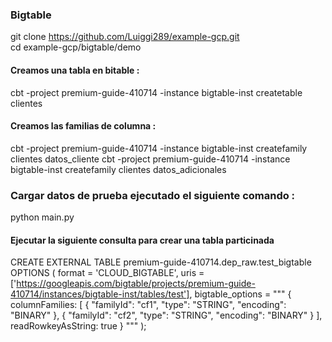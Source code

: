 
### Bigtable

git clone https://github.com/Luiggi289/example-gcp.git  
cd example-gcp/bigtable/demo

#### Creamos una tabla en bitable :

cbt -project premium-guide-410714 -instance bigtable-inst createtable clientes

#### Creamos las familias de columna :

cbt -project premium-guide-410714 -instance bigtable-inst createfamily clientes datos_cliente
cbt -project premium-guide-410714 -instance bigtable-inst createfamily clientes datos_adicionales

### Cargar  datos de prueba ejecutado el siguiente comando :

python main.py

#### Ejecutar la siguiente consulta para crear una tabla particinada

CREATE EXTERNAL TABLE premium-guide-410714.dep_raw.test_bigtable
OPTIONS (
  format = 'CLOUD_BIGTABLE',
  uris = ['https://googleapis.com/bigtable/projects/premium-guide-410714/instances/bigtable-inst/tables/test'],
  bigtable_options =
    """
    {
      columnFamilies: [
        {
          "familyId": "cf1",
          "type": "STRING",
          "encoding": "BINARY"
        },
        {
          "familyId": "cf2",
          "type": "STRING",
          "encoding": "BINARY"
        }
      ],
      readRowkeyAsString: true
    }
    """
);